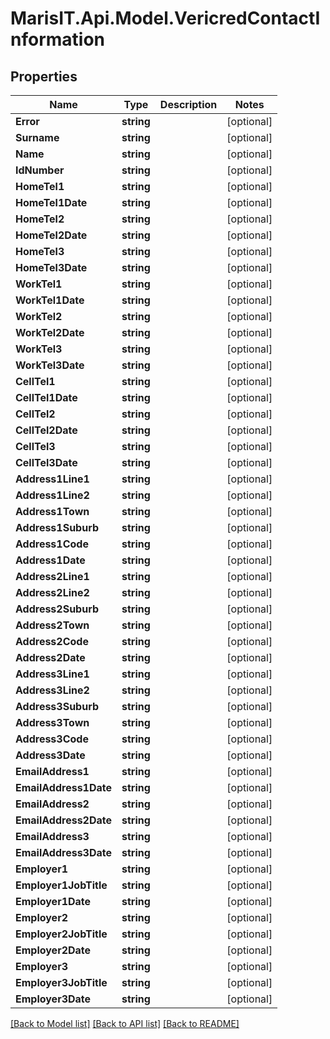 
# MarisIT.Api.Model.VericredContactInformation

## Properties

Name | Type | Description | Notes
------------ | ------------- | ------------- | -------------
**Error** | **string** |  | [optional] 
**Surname** | **string** |  | [optional] 
**Name** | **string** |  | [optional] 
**IdNumber** | **string** |  | [optional] 
**HomeTel1** | **string** |  | [optional] 
**HomeTel1Date** | **string** |  | [optional] 
**HomeTel2** | **string** |  | [optional] 
**HomeTel2Date** | **string** |  | [optional] 
**HomeTel3** | **string** |  | [optional] 
**HomeTel3Date** | **string** |  | [optional] 
**WorkTel1** | **string** |  | [optional] 
**WorkTel1Date** | **string** |  | [optional] 
**WorkTel2** | **string** |  | [optional] 
**WorkTel2Date** | **string** |  | [optional] 
**WorkTel3** | **string** |  | [optional] 
**WorkTel3Date** | **string** |  | [optional] 
**CellTel1** | **string** |  | [optional] 
**CellTel1Date** | **string** |  | [optional] 
**CellTel2** | **string** |  | [optional] 
**CellTel2Date** | **string** |  | [optional] 
**CellTel3** | **string** |  | [optional] 
**CellTel3Date** | **string** |  | [optional] 
**Address1Line1** | **string** |  | [optional] 
**Address1Line2** | **string** |  | [optional] 
**Address1Town** | **string** |  | [optional] 
**Address1Suburb** | **string** |  | [optional] 
**Address1Code** | **string** |  | [optional] 
**Address1Date** | **string** |  | [optional] 
**Address2Line1** | **string** |  | [optional] 
**Address2Line2** | **string** |  | [optional] 
**Address2Suburb** | **string** |  | [optional] 
**Address2Town** | **string** |  | [optional] 
**Address2Code** | **string** |  | [optional] 
**Address2Date** | **string** |  | [optional] 
**Address3Line1** | **string** |  | [optional] 
**Address3Line2** | **string** |  | [optional] 
**Address3Suburb** | **string** |  | [optional] 
**Address3Town** | **string** |  | [optional] 
**Address3Code** | **string** |  | [optional] 
**Address3Date** | **string** |  | [optional] 
**EmailAddress1** | **string** |  | [optional] 
**EmailAddress1Date** | **string** |  | [optional] 
**EmailAddress2** | **string** |  | [optional] 
**EmailAddress2Date** | **string** |  | [optional] 
**EmailAddress3** | **string** |  | [optional] 
**EmailAddress3Date** | **string** |  | [optional] 
**Employer1** | **string** |  | [optional] 
**Employer1JobTitle** | **string** |  | [optional] 
**Employer1Date** | **string** |  | [optional] 
**Employer2** | **string** |  | [optional] 
**Employer2JobTitle** | **string** |  | [optional] 
**Employer2Date** | **string** |  | [optional] 
**Employer3** | **string** |  | [optional] 
**Employer3JobTitle** | **string** |  | [optional] 
**Employer3Date** | **string** |  | [optional] 

[[Back to Model list]](../README.md#documentation-for-models)
[[Back to API list]](../README.md#documentation-for-api-endpoints)
[[Back to README]](../README.md)


